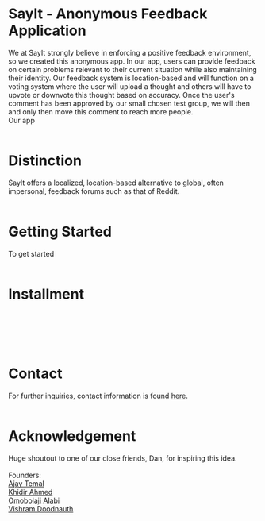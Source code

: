# SayIt - Anonymous Feedback Application
We at SayIt strongly believe in enforcing a positive feedback environment, so we created this anonymous app. In our app, users can provide feedback on certain problems relevant to their current situation while also maintaining their identity. Our feedback system is location-based and will function on a voting system where the user will upload a thought and others will have to upvote or downvote this thought based on accuracy. Once the user's comment has been approved by our small chosen test group, we will then and only then move this comment to reach more people. <br/>
Our app 
<br/>
<br/>
# Distinction
SayIt offers a localized, location-based alternative to global, often impersonal, feedback forums such as that of Reddit.
<br/>
<br/>
# Getting Started
To get started
<br/>
<br/>
# Installment
<br/>
<br/>

<br/>
<br/>

# Contact
For further inquiries, contact information is found [here](). 
<br/>
<br/>

# Acknowledgement
Huge shoutout to one of our close friends, Dan, for inspiring this idea. <br/>
<br/>
Founders: <br/>
[Ajay Temal](https://www.linkedin.com/in/ajay-temal-b93889278/) <br/>
[Khidir Ahmed](https://www.linkedin.com/in/khidirahmed/) <br/>
[Omobolaji Alabi](https://www.linkedin.com/in/omobolaji-alabi/) <br/>
[Vishram Doodnauth](https://www.linkedin.com/in/vishramdoodnauth/) <br/>
<br/>

